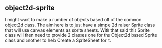 ## object2d-sprite

I might want to make a number of objects based off of the common object2d class. The aim here is to just have a simple 2d raiser Sprite class that will use canvas elements as sprite sheets. With that said this Sprite class will then need to provide 2 classes one for the Object2d based Sprite class and another to help Create a SpriteSheet for it.